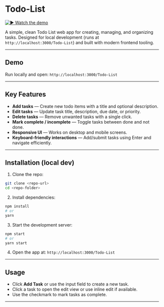 # Todo-List

[![▶️ Watch the demo](https://img.youtube.com/vi/VPMlRCYPFQw/hqdefault.jpg)](https://www.youtube.com/watch?v=VPMlRCYPFQw)



A simple, clean Todo List web app for creating, managing, and organizing tasks. Designed for local development (runs at `http://localhost:3000/Todo-List`) and built with modern frontend tooling.

---

## Demo

Run locally and open: `http://localhost:3000/Todo-List`

---

## Key Features

* **Add tasks** — Create new todo items with a title and optional description.
* **Edit tasks** — Update task title, description, due date, or priority.
* **Delete tasks** — Remove unwanted tasks with a single click.
* **Mark complete / incomplete** — Toggle tasks between done and not done.
* **Responsive UI** — Works on desktop and mobile screens.
* **Keyboard-friendly interactions** — Add/submit tasks using Enter and navigate efficiently.

---

## Installation (local dev)

1. Clone the repo:

```bash
git clone <repo-url>
cd <repo-folder>
```

2. Install dependencies:

```bash
npm install
# or
yarn
```

3. Start the development server:

```bash
npm start
# or
yarn start
```

4. Open the app at: `http://localhost:3000/Todo-List`

---

## Usage

* Click **Add Task** or use the input field to create a new task.
* Click a task to open the edit view or use inline edit if available.
* Use the checkmark to mark tasks as complete.

---

